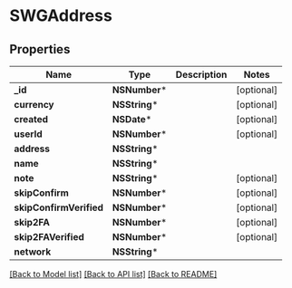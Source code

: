 # SWGAddress

## Properties
Name | Type | Description | Notes
------------ | ------------- | ------------- | -------------
**_id** | **NSNumber*** |  | [optional] 
**currency** | **NSString*** |  | [optional] 
**created** | **NSDate*** |  | [optional] 
**userId** | **NSNumber*** |  | [optional] 
**address** | **NSString*** |  | 
**name** | **NSString*** |  | 
**note** | **NSString*** |  | [optional] 
**skipConfirm** | **NSNumber*** |  | [optional] 
**skipConfirmVerified** | **NSNumber*** |  | [optional] 
**skip2FA** | **NSNumber*** |  | [optional] 
**skip2FAVerified** | **NSNumber*** |  | [optional] 
**network** | **NSString*** |  | 

[[Back to Model list]](../README.md#documentation-for-models) [[Back to API list]](../README.md#documentation-for-api-endpoints) [[Back to README]](../README.md)


